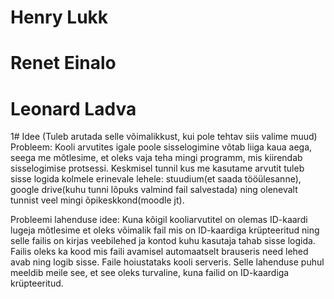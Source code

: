 # Henry Lukk
# Renet Einalo
# Leonard Ladva

1# Idee (Tuleb arutada selle võimalikkust, kui pole tehtav siis valime muud)
Probleem: Kooli arvutites igale poole sisselogimine võtab liiga kaua aega, seega me mõtlesime, et oleks vaja teha mingi programm, mis kiirendab sisselogimise protsessi. Keskmisel tunnil kus me kasutame arvutit tuleb sisse logida kolmele erinevale lehele: stuudium(et saada tööülesanne), google drive(kuhu tunni lõpuks valmind fail salvestada) ning olenevalt tunnist veel mingi õpikeskkond(moodle jt).

Probleemi lahenduse idee: Kuna kõigil kooliarvutitel on olemas ID-kaardi lugeja mõtlesime et oleks võimalik fail mis on ID-kaardiga krüpteeritud ning selle failis on kirjas veebilehed ja kontod kuhu kasutaja tahab sisse logida. Failis oleks ka kood mis faili avamisel automaatselt brauseris need lehed avab ning logib sisse. Faile hoiustataks kooli serveris. Selle lahenduse puhul meeldib meile see, et see oleks turvaline, kuna failid on ID-kaardiga krüpteeritud.
